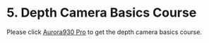 #  5. Depth Camera Basics Course

Please click <a href='https://docs.hiwonder.com/projects/Aurora930-Pro/en/latest/index.html' target='_blank'>Aurora930 Pro</a> to get the depth camera basics course.